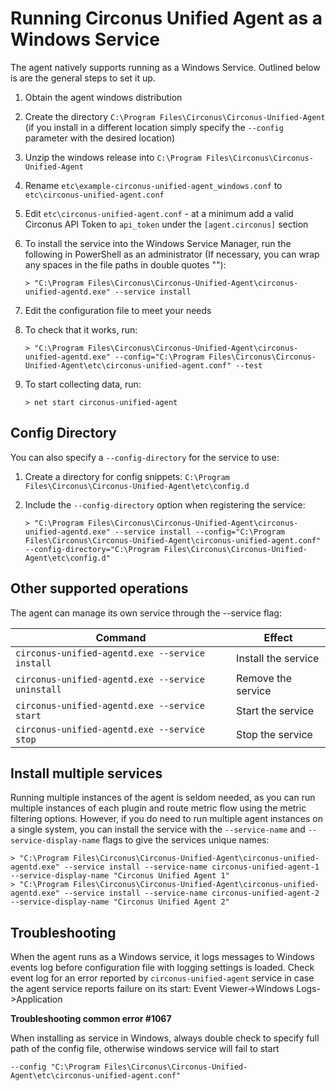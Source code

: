 # Running Circonus Unified Agent as a Windows Service

The agent natively supports running as a Windows Service. Outlined below is are
the general steps to set it up.

1. Obtain the agent windows distribution
2. Create the directory `C:\Program Files\Circonus\Circonus-Unified-Agent` (if you install in a different
   location simply specify the `--config` parameter with the desired location)
3. Unzip the windows release into `C:\Program Files\Circonus\Circonus-Unified-Agent`
4. Rename `etc\example-circonus-unified-agent_windows.conf` to `etc\circonus-unified-agent.conf`
5. Edit `etc\circonus-unified-agent.conf` - at a minimum add a valid Circonus API Token to `api_token` under the `[agent.circonus]` section
6. To install the service into the Windows Service Manager, run the following in PowerShell as an administrator (If necessary, you can wrap any spaces in the file paths in double quotes ""):

   ```
   > "C:\Program Files\Circonus\Circonus-Unified-Agent\circonus-unified-agentd.exe" --service install
   ```

5. Edit the configuration file to meet your needs
6. To check that it works, run:

   ```
   > "C:\Program Files\Circonus\Circonus-Unified-Agent\circonus-unified-agentd.exe" --config="C:\Program Files\Circonus\Circonus-Unified-Agent\etc\circonus-unified-agent.conf" --test
   ```

7. To start collecting data, run:

   ```
   > net start circonus-unified-agent
   ```

## Config Directory

You can also specify a `--config-directory` for the service to use:

1. Create a directory for config snippets: `C:\Program Files\Circonus\Circonus-Unified-Agent\etc\config.d`
2. Include the `--config-directory` option when registering the service:

   ```
   > "C:\Program Files\Circonus\Circonus-Unified-Agent\circonus-unified-agentd.exe" --service install --config="C:\Program Files\Circonus\Circonus-Unified-Agent\circonus-unified-agent.conf" --config-directory="C:\Program Files\Circonus\Circonus-Unified-Agent\etc\config.d"
   ```

## Other supported operations

The agent can manage its own service through the --service flag:

| Command                                           | Effect                        |
|---------------------------------------------------|-------------------------------|
| `circonus-unified-agentd.exe --service install`   | Install the service           |
| `circonus-unified-agentd.exe --service uninstall` | Remove the service            |
| `circonus-unified-agentd.exe --service start`     | Start the service             |
| `circonus-unified-agentd.exe --service stop`      | Stop the service              |

## Install multiple services

Running multiple instances of the agent is seldom needed, as you can run
multiple instances of each plugin and route metric flow using the metric
filtering options.  However, if you do need to run multiple agent instances
on a single system, you can install the service with the `--service-name` and
`--service-display-name` flags to give the services unique names:

```
> "C:\Program Files\Circonus\Circonus-Unified-Agent\circonus-unified-agentd.exe" --service install --service-name circonus-unified-agent-1 --service-display-name "Circonus Unified Agent 1"
> "C:\Program Files\Circonus\Circonus-Unified-Agent\circonus-unified-agentd.exe" --service install --service-name circonus-unified-agent-2 --service-display-name "Circonus Unified Agent 2"
```

## Troubleshooting

When the agent runs as a Windows service, it logs messages to Windows events log before configuration file with logging settings is loaded.
Check event log for an error reported by `circonus-unified-agent` service in case the agent service reports failure on its start: Event Viewer->Windows Logs->Application

**Troubleshooting  common error #1067**

When installing as service in Windows, always double check to specify full path of the config file, otherwise windows service will fail to start

 `--config "C:\Program Files\Circonus\Circonus-Unified-Agent\etc\circonus-unified-agent.conf"`
